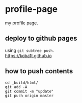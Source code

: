 # profile-page
my profile page.

## deploy to github pages
using `git subtree push`.  
https://koba1t.github.io

## how to push contents
```
cd _build/html/
git add -A
git commit -m "update"
git push origin master
```
